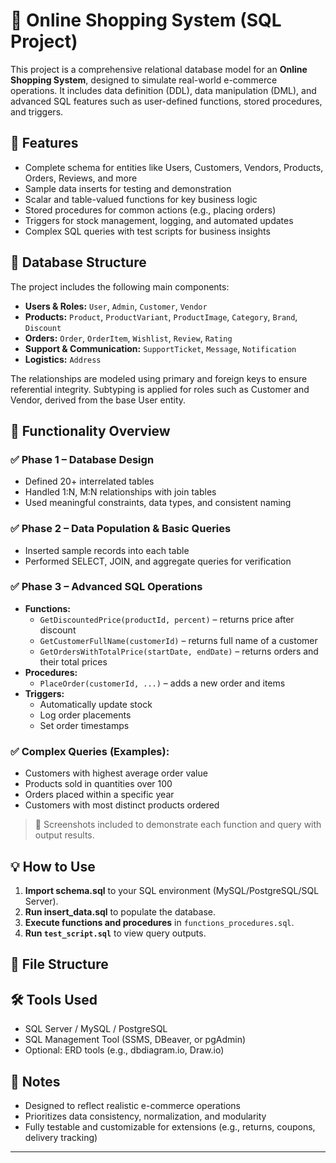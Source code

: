 # 🛒 Online Shopping System (SQL Project)

This project is a comprehensive relational database model for an **Online Shopping System**, designed to simulate real-world e-commerce operations. It includes data definition (DDL), data manipulation (DML), and advanced SQL features such as user-defined functions, stored procedures, and triggers.

## 📌 Features

- Complete schema for entities like Users, Customers, Vendors, Products, Orders, Reviews, and more
- Sample data inserts for testing and demonstration
- Scalar and table-valued functions for key business logic
- Stored procedures for common actions (e.g., placing orders)
- Triggers for stock management, logging, and automated updates
- Complex SQL queries with test scripts for business insights

## 🧱 Database Structure

The project includes the following main components:

- **Users & Roles:** `User`, `Admin`, `Customer`, `Vendor`
- **Products:** `Product`, `ProductVariant`, `ProductImage`, `Category`, `Brand`, `Discount`
- **Orders:** `Order`, `OrderItem`, `Wishlist`, `Review`, `Rating`
- **Support & Communication:** `SupportTicket`, `Message`, `Notification`
- **Logistics:** `Address`

The relationships are modeled using primary and foreign keys to ensure referential integrity. Subtyping is applied for roles such as Customer and Vendor, derived from the base User entity.

## 🔧 Functionality Overview

### ✅ Phase 1 – Database Design
- Defined 20+ interrelated tables
- Handled 1:N, M:N relationships with join tables
- Used meaningful constraints, data types, and consistent naming

### ✅ Phase 2 – Data Population & Basic Queries
- Inserted sample records into each table
- Performed SELECT, JOIN, and aggregate queries for verification

### ✅ Phase 3 – Advanced SQL Operations
- **Functions:** 
  - `GetDiscountedPrice(productId, percent)` – returns price after discount
  - `GetCustomerFullName(customerId)` – returns full name of a customer
  - `GetOrdersWithTotalPrice(startDate, endDate)` – returns orders and their total prices
- **Procedures:** 
  - `PlaceOrder(customerId, ...)` – adds a new order and items
- **Triggers:**
  - Automatically update stock
  - Log order placements
  - Set order timestamps

### ✅ Complex Queries (Examples):
- Customers with highest average order value
- Products sold in quantities over 100
- Orders placed within a specific year
- Customers with most distinct products ordered

> 📸 Screenshots included to demonstrate each function and query with output results.

## 💡 How to Use

1. **Import schema.sql** to your SQL environment (MySQL/PostgreSQL/SQL Server).
2. **Run insert_data.sql** to populate the database.
3. **Execute functions and procedures** in `functions_procedures.sql`.
4. **Run `test_script.sql`** to view query outputs.

## 📁 File Structure



## 🛠️ Tools Used

- SQL Server / MySQL / PostgreSQL
- SQL Management Tool (SSMS, DBeaver, or pgAdmin)
- Optional: ERD tools (e.g., dbdiagram.io, Draw.io)



## 📌 Notes

- Designed to reflect realistic e-commerce operations
- Prioritizes data consistency, normalization, and modularity
- Fully testable and customizable for extensions (e.g., returns, coupons, delivery tracking)

---



